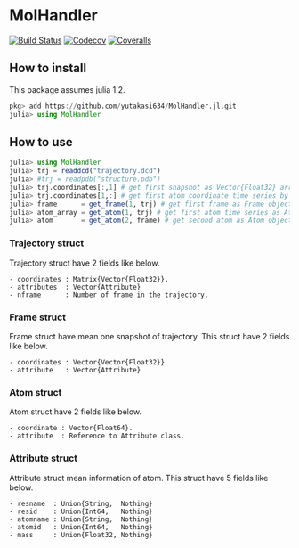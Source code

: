 # MolHandler

[![Build Status](https://travis-ci.com/yutakasi634/MolHandler.svg?branch=master)](https://travis-ci.com/yutakasi634/MolHandler.jl)
[![Codecov](https://codecov.io/gh/yutakasi634/MolHandler.jl/branch/master/graph/badge.svg)](https://codecov.io/gh/yutakasi634/MolHandler.jl)
[![Coveralls](https://coveralls.io/repos/github/yutakasi634/MolHandler.jl/badge.svg?branch=master)](https://coveralls.io/github/yutakasi634/MolHandler.jl?branch=master)

## How to install
This package assumes julia 1.2.
```julia
pkg> add https://github.com/yutakasi634/MolHandler.jl.git
julia> using MolHandler
```

## How to use
```julia
julia> using MolHandler
julia> trj = readdcd("trajectory.dcd")
julia> #trj = readpdb("structure.pdb")
julia> trj.coordinates[:,1] # get first snapshot as Vector{Float32} array.
julia> trj.coordinates[1,:] # get first atom coordinate time series by Atom array.
julia> frame      = get_frame(1, trj) # get first frame as Frame object.
julia> atom_array = get_atom(1, trj) # get first atom time series as Atom array.
julia> atom       = get_atom(2, frame) # get second atom as Atom object.
```

### Trajectory struct
Trajectory struct have 2 fields like below.

    - coordinates : Matrix{Vector{Float32}}.
    - attributes  : Vector{Attribute}
    - nframe      : Number of frame in the trajectory.

### Frame struct
Frame struct have mean one snapshot of trajectory.
This struct have 2 fields like below.

    - coordinates : Vector{Vector{Float32}}
    - attribute   : Vector{Attribute}

### Atom struct
Atom struct have 2 fields like below.

    - coordinate : Vector{Float64}.
    - attribute  : Reference to Attribute class.

### Attribute struct
Attribute struct mean information of atom.
This struct have 5 fields like below.

    - resname  : Union{String,  Nothing}
    - resid    : Union{Int64,   Nothing}
    - atomname : Union{String,  Nothing}
    - atomid   : Union{Int64,   Nothing}
    - mass     : Union{Float32, Nothing}
